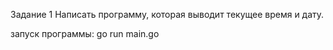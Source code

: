 Задание 1
Написать программу, которая выводит текущее время и дату.

запуск программы:
go run main.go
